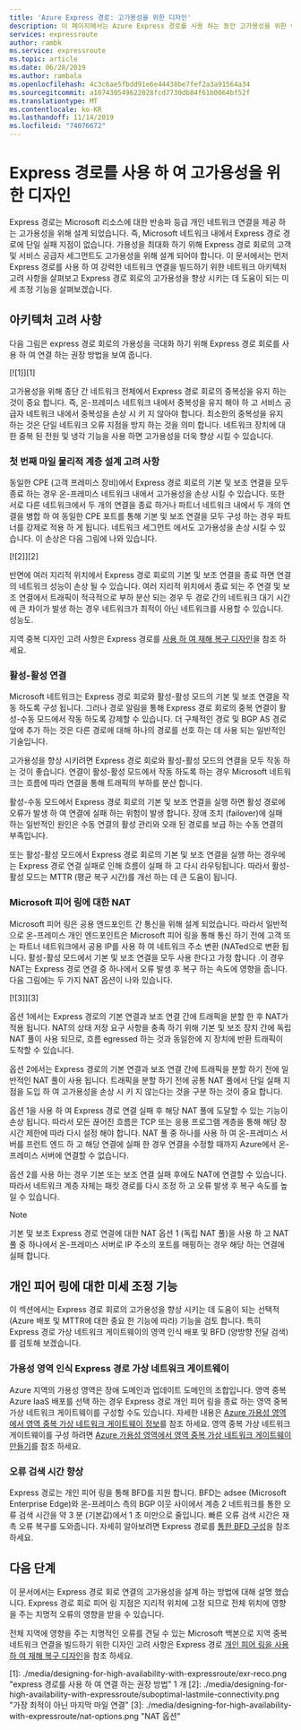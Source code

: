 ```yaml
---
title: 'Azure Express 경로: 고가용성을 위한 디자인'
description: 이 페이지에서는 Azure Express 경로를 사용 하는 동안 고가용성을 위한 아키텍처 권장 사항을 제공 합니다.
services: expressroute
author: rambk
ms.service: expressroute
ms.topic: article
ms.date: 06/28/2019
ms.author: rambala
ms.openlocfilehash: 4c3c6ae5fbdd91e6e44438be7fef2a3a91564a34
ms.sourcegitcommit: a107430549622028fcd7730db84f61b0064bf52f
ms.translationtype: MT
ms.contentlocale: ko-KR
ms.lasthandoff: 11/14/2019
ms.locfileid: "74076672"
---
```

# <a name="designing-for-high-availability-with-expressroute"></a>Express 경로를 사용 하 여 고가용성을 위한 디자인

Express 경로는 Microsoft 리소스에 대한 반송파 등급 개인 네트워크 연결을 제공 하는 고가용성을 위해 설계 되었습니다. 즉, Microsoft 네트워크 내에서 Express 경로 경로에 단일 실패 지점이 없습니다. 가용성을 최대화 하기 위해 Express 경로 회로의 고객 및 서비스 공급자 세그먼트도 고가용성을 위해 설계 되어야 합니다. 이 문서에서는 먼저 Express 경로를 사용 하 여 강력한 네트워크 연결을 빌드하기 위한 네트워크 아키텍처 고려 사항을 살펴보고 Express 경로 회로의 고가용성을 향상 시키는 데 도움이 되는 미세 조정 기능을 살펴보겠습니다.


## <a name="architecture-considerations"></a>아키텍처 고려 사항

다음 그림은 express 경로 회로의 가용성을 극대화 하기 위해 Express 경로 회로를 사용 하 여 연결 하는 권장 방법을 보여 줍니다.

 [![1]][1]

고가용성을 위해 종단 간 네트워크 전체에서 Express 경로 회로의 중복성을 유지 하는 것이 중요 합니다. 즉, 온-프레미스 네트워크 내에서 중복성을 유지 해야 하 고 서비스 공급자 네트워크 내에서 중복성을 손상 시 키 지 않아야 합니다. 최소한의 중복성을 유지 하는 것은 단일 네트워크 오류 지점을 방지 하는 것을 의미 합니다. 네트워크 장치에 대한 중복 된 전원 및 냉각 기능을 사용 하면 고가용성을 더욱 향상 시킬 수 있습니다.

### <a name="first-mile-physical-layer-design-considerations"></a>첫 번째 마일 물리적 계층 설계 고려 사항

 동일한 CPE (고객 프레미스 장비)에서 Express 경로 회로의 기본 및 보조 연결을 모두 종료 하는 경우 온-프레미스 네트워크 내에서 고가용성을 손상 시킬 수 있습니다. 또한 서로 다른 네트워크에서 두 개의 연결을 종료 하거나 파트너 네트워크 내에서 두 개의 연결을 병합 하 여 동일한 CPE 포트를 통해 기본 및 보조 연결을 모두 구성 하는 경우 파트너를 강제로 적용 하 게 됩니다. 네트워크 세그먼트 에서도 고가용성을 손상 시킬 수 있습니다. 이 손상은 다음 그림에 나와 있습니다.

[![2]][2]

반면에 여러 지리적 위치에서 Express 경로 회로의 기본 및 보조 연결을 종료 하면 연결의 네트워크 성능이 손상 될 수 있습니다. 여러 지리적 위치에서 종료 되는 주 연결 및 보조 연결에서 트래픽이 적극적으로 부하 분산 되는 경우 두 경로 간의 네트워크 대기 시간에 큰 차이가 발생 하는 경우 네트워크가 최적이 아닌 네트워크를 사용할 수 있습니다. 성능도. 

지역 중복 디자인 고려 사항은 Express 경로를 [사용 하 여 재해 복구 디자인][DR]을 참조 하세요.

### <a name="active-active-connections"></a>활성-활성 연결

Microsoft 네트워크는 Express 경로 회로와 활성-활성 모드의 기본 및 보조 연결을 작동 하도록 구성 됩니다. 그러나 경로 알림을 통해 Express 경로 회로의 중복 연결이 활성-수동 모드에서 작동 하도록 강제할 수 있습니다. 더 구체적인 경로 및 BGP AS 경로 앞에 추가 하는 것은 다른 경로에 대해 하나의 경로를 선호 하는 데 사용 되는 일반적인 기술입니다.

고가용성을 향상 시키려면 Express 경로 회로와 활성-활성 모드의 연결을 모두 작동 하는 것이 좋습니다. 연결이 활성-활성 모드에서 작동 하도록 하는 경우 Microsoft 네트워크는 흐름에 따라 연결을 통해 트래픽의 부하를 분산 합니다.

활성-수동 모드에서 Express 경로 회로의 기본 및 보조 연결을 실행 하면 활성 경로에 오류가 발생 하 여 연결에 실패 하는 위험이 발생 합니다. 장애 조치 (failover)에 실패 하는 일반적인 원인은 수동 연결의 활성 관리와 오래 된 경로를 보급 하는 수동 연결의 부족입니다.

또는 활성-활성 모드에서 Express 경로 회로의 기본 및 보조 연결을 실행 하는 경우에는 Express 경로 연결 실패로 인해 흐름이 실패 하 고 다시 라우팅됩니다. 따라서 활성-활성 모드는 MTTR (평균 복구 시간)를 개선 하는 데 큰 도움이 됩니다.

### <a name="nat-for-microsoft-peering"></a>Microsoft 피어 링에 대한 NAT 

Microsoft 피어 링은 공용 엔드포인트 간 통신을 위해 설계 되었습니다. 따라서 일반적으로 온-프레미스 개인 엔드포인트은 Microsoft 피어 링을 통해 통신 하기 전에 고객 또는 파트너 네트워크에서 공용 IP를 사용 하 여 네트워크 주소 변환 (NATed으로 변환 됩니다. 활성-활성 모드에서 기본 및 보조 연결을 모두 사용 한다고 가정 합니다 .이 경우 NAT는 Express 경로 연결 중 하나에서 오류 발생 후 복구 하는 속도에 영향을 줍니다. 다음 그림에는 두 가지 NAT 옵션이 나와 있습니다.

[![3]][3]

옵션 1에서는 Express 경로의 기본 연결과 보조 연결 간에 트래픽을 분할 한 후 NAT가 적용 됩니다. NAT의 상태 저장 요구 사항을 충족 하기 위해 기본 및 보조 장치 간에 독립 NAT 풀이 사용 되므로, 흐름 egressed 하는 것과 동일한에 지 장치에 반환 트래픽이 도착할 수 있습니다.

옵션 2에서는 Express 경로의 기본 연결과 보조 연결 간에 트래픽을 분할 하기 전에 일반적인 NAT 풀이 사용 됩니다. 트래픽을 분할 하기 전에 공통 NAT 풀에서 단일 실패 지점을 도입 하 여 고가용성을 손상 시 키 지 않는다는 것을 구분 하는 것이 중요 합니다.

옵션 1을 사용 하 여 Express 경로 연결 실패 후 해당 NAT 풀에 도달할 수 있는 기능이 손상 됩니다. 따라서 모든 끊어진 흐름은 TCP 또는 응용 프로그램 계층을 통해 해당 창 시간 제한에 따라 다시 설정 해야 합니다. NAT 풀 중 하나를 사용 하 여 온-프레미스 서버를 프런트 엔드 하 고 해당 연결에 실패 한 경우 연결을 수정할 때까지 Azure에서 온-프레미스 서버에 연결할 수 없습니다.

옵션 2를 사용 하는 경우 기본 또는 보조 연결 실패 후에도 NAT에 연결할 수 있습니다. 따라서 네트워크 계층 자체는 패킷 경로를 다시 조정 하 고 오류 발생 후 복구 속도를 높일 수 있습니다. 

> [!NOTE]
> 기본 및 보조 Express 경로 연결에 대한 NAT 옵션 1 (독립 NAT 풀)을 사용 하 고 NAT 풀 중 하나에서 온-프레미스 서버로 IP 주소의 포트를 매핑하는 경우 해당 하는 연결에 실패 합니다.
> 

## <a name="fine-tuning-features-for-private-peering"></a>개인 피어 링에 대한 미세 조정 기능

이 섹션에서는 Express 경로 회로의 고가용성을 향상 시키는 데 도움이 되는 선택적 (Azure 배포 및 MTTR에 대한 중요 한 기능에 따라) 기능을 검토 합니다. 특히 Express 경로 가상 네트워크 게이트웨이의 영역 인식 배포 및 BFD (양방향 전달 검색)를 검토해 보겠습니다.

### <a name="availability-zone-aware-expressroute-virtual-network-gateways"></a>가용성 영역 인식 Express 경로 가상 네트워크 게이트웨이

Azure 지역의 가용성 영역은 장애 도메인과 업데이트 도메인의 조합입니다. 영역 중복 Azure IaaS 배포를 선택 하는 경우 Express 경로 개인 피어 링을 종료 하는 영역 중복 가상 네트워크 게이트웨이를 구성할 수도 있습니다. 자세한 내용은 [Azure 가용성 영역에서 영역 중복 가상 네트워크 게이트웨이 정보][zone redundant vgw]를 참조 하세요. 영역 중복 가상 네트워크 게이트웨이를 구성 하려면 [Azure 가용성 영역에서 영역 중복 가상 네트워크 게이트웨이 만들기][conf zone redundant vgw]를 참조 하세요.

### <a name="improving-failure-detection-time"></a>오류 검색 시간 향상

Express 경로는 개인 피어 링을 통해 BFD를 지원 합니다. BFD는 adsee (Microsoft Enterprise Edge)와 온-프레미스 측의 BGP 이웃 사이에서 계층 2 네트워크를 통한 오류 검색 시간을 약 3 분 (기본값)에서 1 초 미만으로 줄입니다. 빠른 오류 검색 시간은 재촉 오류 복구를 도와줍니다. 자세히 알아보려면 Express 경로를 [통한 BFD 구성][BFD]을 참조 하세요.

## <a name="next-steps"></a>다음 단계

이 문서에서는 Express 경로 회로 연결의 고가용성을 설계 하는 방법에 대해 설명 했습니다. Express 경로 회로 피어 링 지점은 지리적 위치에 고정 되므로 전체 위치에 영향을 주는 치명적 오류의 영향을 받을 수 있습니다. 

전체 지역에 영향을 주는 치명적인 오류를 견딜 수 있는 Microsoft 백본으로 지역 중복 네트워크 연결을 빌드하기 위한 디자인 고려 사항은 Express 경로 [개인 피어 링을 사용 하 여 재해 복구 디자인][DR]을 참조 하세요.

<!--Image References-->
[1]: ./media/designing-for-high-availability-with-expressroute/exr-reco.png "express 경로를 사용 하 여 연결 하는 권장 방법" 1 개
[2]: ./media/designing-for-high-availability-with-expressroute/suboptimal-lastmile-connectivity.png "가장 최적이 아닌 마지막 마일 연결"
[3]: ./media/designing-for-high-availability-with-expressroute/nat-options.png "NAT 옵션"


<!--Link References-->
[zone redundant vgw]: https://docs.microsoft.com/azure/vpn-gateway/about-zone-redundant-vnet-gateways
[conf zone redundant vgw]: https://docs.microsoft.com/azure/vpn-gateway/create-zone-redundant-vnet-gateway
[Configure Global Reach]: https://docs.microsoft.com/azure/expressroute/expressroute-howto-set-global-reach
[BFD]: https://docs.microsoft.com/azure/expressroute/expressroute-bfd
[DR]: https://docs.microsoft.com/azure/expressroute/designing-for-disaster-recovery-with-expressroute-privatepeering




